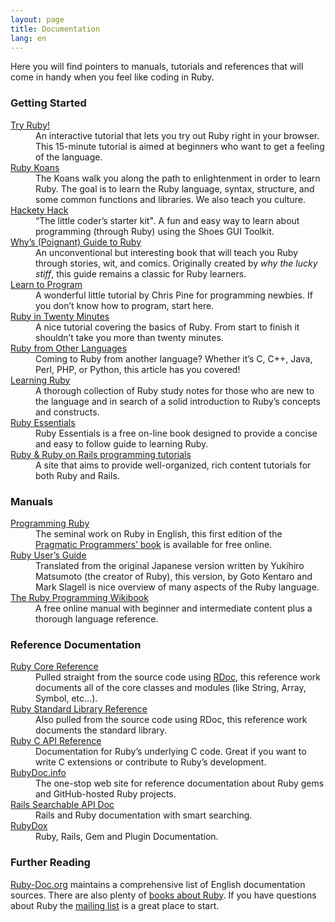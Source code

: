 ```yaml
---
layout: page
title: Documentation
lang: en
---
```


Here you will find pointers to manuals, tutorials and references that will
come in handy when you feel like coding in Ruby.

### Getting Started

<dl>
  <dt><a href="http://tryruby.org/">Try Ruby!</a></dt>
  <dd>An interactive tutorial that lets you try out Ruby right in your browser. This 15-minute tutorial is aimed at beginners who want to get a feeling of the language.</dd>

  <dt><a href="http://rubykoans.com/">Ruby Koans</a></dt>
  <dd>The Koans walk you along the path to enlightenment in order to learn Ruby. The goal is to learn the Ruby language, syntax, structure, and some common functions and libraries. We also teach you culture.</dd>

  <dt><a href="http://hackety-hack.com/">Hackety Hack</a></dt>
  <dd>
  <q cite="http://hackety-hack.com/">The little coder&#8217;s starter kit</q>. A fun and easy way to learn about programming (through Ruby) using the Shoes <span class="caps">GUI</span> Toolkit.</dd>

  <dt><a href="http://mislav.uniqpath.com/poignant-guide/">Why&#8217;s (Poignant) Guide to Ruby</a></dt>
  <dd>An unconventional but interesting book that will teach you Ruby through stories, wit, and comics. Originally created by <em>why the lucky stiff</em>, this guide remains a classic for Ruby learners.</dd>

  <dt><a href="http://pine.fm/LearnToProgram/">Learn to Program</a></dt>
  <dd>A wonderful little tutorial by Chris Pine for programming newbies. If you don&#8217;t know how to program, start here.</dd>

  <dt><a href="quickstart/">Ruby in Twenty Minutes</a></dt>
  <dd>A nice tutorial covering the basics of Ruby. From start to finish it shouldn&#8217;t take you more than twenty minutes.</dd>

  <dt><a href="ruby-from-other-languages/">Ruby from Other Languages</a></dt>
  <dd>Coming to Ruby from another language? Whether it&#8217;s C, C++, Java, Perl, <span class="caps">PHP</span>, or Python, this article has you covered!</dd>

  <dt><a href="http://rubylearning.com/">Learning Ruby</a></dt>
  <dd>A thorough collection of Ruby study notes for those who are new to the language and in search of a solid introduction to Ruby&#8217;s concepts and constructs.</dd>

  <dt><a href="http://www.techotopia.com/index.php/Ruby_Essentials">Ruby Essentials</a></dt>
  <dd>Ruby Essentials is a free on-line book designed to provide a concise and easy to follow guide to learning Ruby.</dd>

  <dt><a href="http://www.meshplex.org/wiki/Ruby/Ruby_on_Rails_programming_tutorials">Ruby &amp; Ruby on Rails programming tutorials</a></dt>
  <dd>A site that aims to provide well-organized, rich content tutorials for both Ruby and Rails.</dd>
</dl>

### Manuals

<dl>
  <dt><a href="http://www.ruby-doc.org/docs/ProgrammingRuby/">Programming Ruby</a></dt>
  <dd>The seminal work on Ruby in English, this first edition of the <a href="http://pragmaticprogrammer.com/titles/ruby/index.html">Pragmatic Programmers&#8217; book</a> is available for free online.</dd>

  <dt><a href="http://www.rubyist.net/~slagell/ruby/">Ruby User&#8217;s Guide</a></dt>
  <dd>Translated from the original Japanese version written by Yukihiro Matsumoto (the creator of Ruby), this version, by Goto Kentaro and Mark Slagell is nice overview of many aspects of the Ruby language.</dd>

  <dt><a href="http://en.wikibooks.org/wiki/Ruby_programming_language">The Ruby Programming Wikibook</a></dt>
  <dd>A free online manual with beginner and intermediate content plus a thorough language reference.</dd>
</dl>

<h3>Reference Documentation</h3>

<dl>
  <dt><a href="http://www.ruby-doc.org/core">Ruby Core Reference</a></dt>
  <dd>Pulled straight from the source code using <a href="http://rdoc.sourceforge.net">RDoc</a>, this reference work documents all of the core classes and modules (like String, Array, Symbol, etc&#8230;).</dd>

  <dt><a href="http://www.ruby-doc.org/stdlib">Ruby Standard Library Reference</a></dt>
  <dd>Also pulled from the source code using RDoc, this reference work documents the standard library.</dd>

  <dt><a href="http://www.ruby-doc.org/doxygen/current/">Ruby <span class="caps">C API</span> Reference</a></dt>
  <dd>Documentation for Ruby&#8217;s underlying C code. Great if you want to write C extensions or contribute to Ruby&#8217;s development.</dd>

  <dt><a href="http://www.rubydoc.info/">RubyDoc.info</a></dt>
  <dd>The one-stop web site for reference documentation about Ruby gems and GitHub-hosted Ruby projects.</dd>

  <dt><a href="http://railsapi.com/">Rails Searchable <span class="caps">API</span> Doc</a></dt>
  <dd>Rails and Ruby documentation with smart searching.</dd>

  <dt><a href="http://www.rubydox.net/">RubyDox</a></dt>
  <dd>Ruby, Rails, Gem and Plugin Documentation.</dd>
</dl>

### Further Reading

[Ruby-Doc.org](http://ruby-doc.org) maintains a comprehensive list
of English documentation sources. There are also plenty of
[books about Ruby](http://www.ruby-doc.org/bookstore).
If you have questions about Ruby the [mailing list](/en/community/mailing-lists/)
is a great place to start.

